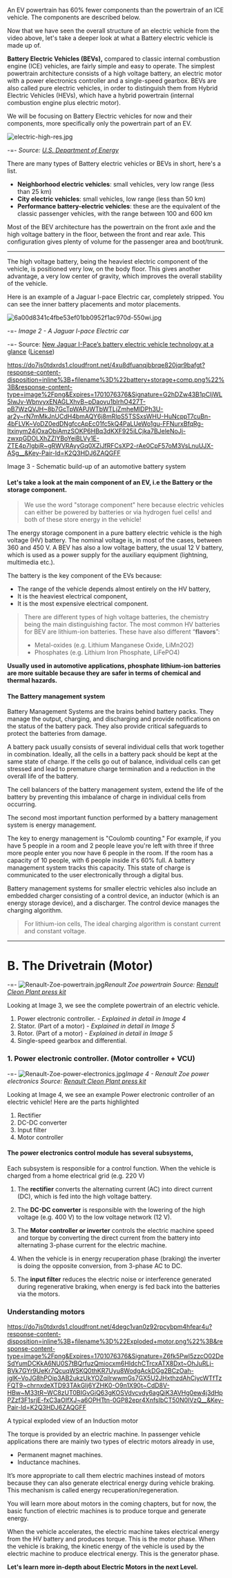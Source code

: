 <!-- There is a video link before this text on the LMS -->


An EV powertrain has 60% fewer components than the powertrain of an ICE vehicle. The components are described below. 

Now that we have seen the overall structure of an electric vehicle from the video above, let's take a deeper look at what a Battery electric vehicle is made up of.

**Battery Electric Vehicles (BEVs),** compared to classic internal combustion engine (ICE) vehicles, are fairly simple and easy to operate. The simplest powertrain architecture consists of a high voltage battery, an electric motor with a power electronics controller and a single-speed gearbox. BEVs are also called pure electric vehicles, in order to distinguish them from Hybrid Electric Vehicles (HEVs), which have a hybrid powertrain (internal combustion engine plus electric motor).

We will be focusing on Battery Electric vehicles for now and their components, more specifically only the powertrain part of an EV.


![electric-high-res.jpg](https://demo.pflms.com/markdown_attachments/1730/uxSf4R4U7r-Kz8CHG0R8OA)

-=- *Source: [U.S. Department of Energy](https://afdc.energy.gov/vehicles/how-do-hybrid-electric-cars-work)*



There are many types of Battery electric vehicles or BEVs in short, here's a list.

- **Neighborhood electric vehicles**: small vehicles, very low range (less than 25 km)
- **City electric vehicles**: small vehicles, low range (less than 50 km)
- **Performance battery-electric vehicles**: these are the equivalent of the classic passenger vehicles, with the range between 100 and 600 km

Most of the BEV architecture has the powertrain on the front axle and the high voltage battery in the floor, between the front and rear axle. This configuration gives plenty of volume for the passenger area and boot/trunk.

---
The high voltage battery, being the heaviest electric component of the vehicle, is positioned very low, on the body floor. This gives another advantage, a very low center of gravity, which improves the overall stability of the vehicle.

Here is an example of a Jaguar I-pace Electric car, completely stripped. You can see the inner battery placements and motor placements.

![6a00d8341c4fbe53ef01bb0952f1ac970d-550wi.jpg](https://demo.pflms.com/markdown_attachments/1725/xaJa4D3VPvb5iRnAjrM5LQ)

-=- _Image 2 - A Jaguar I-pace Electric car_ 

-=- Source: [New Jaguar I-Pace’s battery electric vehicle technology at a glance](https://www.autocar.co.uk/car-news/motor-shows-la-motor-show/new-jaguar-i-pace%E2%80%99s-battery-electric-vehicle-technology-glance) ([License](https://media.jaguarlandrover.com/user-licence))


https://do7js0tdxrds1.cloudfront.net/4xu8dfuanqjbbrqe820jqr9bafgt?response-content-disposition=inline%3B+filename%3D%22battery+storage+comp.png%22%3B&response-content-type=image%2Fpng&Expires=1701076376&Signature=G2hDZw43B1pCljWL5lwJv-WbnvyxENAGLXhvB~pDaovu1blrhO427T-pB7WzQVJH~8b7GcTpWAPJWTbWTLjZmheMlDPh3U-ar2y~rN7mMkJnUCdH4bmAQY6j8mRIpS5TSSxsWHU-HuNcppT7cuBn-4bFLVK~VoDZ0edDNgfccApEc01fc5kQ4PaLUeWo1gu-FFNurxBfqRg-Itxinym24jOxaObiAmzSOKP6HBq3dKXF925iLCjka7BJeleNoJj-zwxpGDOLXhZZlYBoYeiBLVy1E-ZTE4p7lgbjR~gRWVRAyyGq0XZiJfRFCsXP2-rAe0CpF57oM3VsLnuUJX-ASg__&Key-Pair-Id=K2Q3HDJ6ZAQGFF

Image 3 - Schematic build-up of an automotive battery system

#### Let's take a look at the main component of an EV, i.e the Battery or the storage component.

>We use the word "storage component" here because electric vehicles can either be powered by batteries or via hydrogen fuel cells! and both of these store energy in the vehicle! 

The energy storage component in a pure battery electric vehicle is the high voltage (HV) battery. The nominal voltage is, in most of the cases, between 360 and 450 V. A BEV has also a low voltage battery, the usual 12 V battery, which is used as a power supply for the auxiliary equipment (lightning, multimedia etc.).

The battery is the key component of the EVs because:

- The range of the vehicle depends almost entirely on the HV battery,
- It is the heaviest electrical component,
- It is the most expensive electrical component.

> There are different types of high voltage batteries, the chemistry being the main distinguishing factor. The most common HV batteries for BEV are lithium-ion batteries. These have also different “**flavors**”:
>
> - Metal-oxides (e.g. Lithium Manganese Oxide, LiMn2O2)
> - Phosphates (e.g. Lithium Iron Phosphate, LiFePO4)

**Usually used in automotive applications, phosphate lithium-ion batteries are more suitable because they are safer in terms of chemical and thermal hazards.**

#### The Battery management system
Battery Management Systems are the brains behind battery packs. They manage the output, charging, and discharging and provide notifications on the status of the battery pack. They also provide critical safeguards to protect the batteries from damage.

A battery pack usually consists of several individual cells that work together in combination. Ideally, all the cells in a battery pack should be kept at the same state of charge. If the cells go out of balance, individual cells can get stressed and lead to premature charge termination and a reduction in the overall life of the battery. 

The cell balancers of the battery management system, extend the life of the battery by preventing this imbalance of charge in individual cells from occurring. 

The second most important function performed by a battery management system is energy management. 

The key to energy management is "Coulomb counting." For example, if you have 5 people in a room and 2 people leave you're left with three if three more people enter you now have 6 people in the room. If the room has a capacity of 10 people, with 6 people inside it's 60% full. A battery management system tracks this capacity. This state of charge is communicated to the user electronically through a digital bus.

Battery management systems for smaller electric vehicles also include an embedded charger consisting of a control device, an inductor (which is an energy storage device), and a discharger. The control device manages the charging algorithm. 

>  For lithium-ion cells, The ideal charging algorithm is constant current and constant voltage. 
---
# B. The Drivetrain (Motor)
-=- ![Renault-Zoe-powertrain.jpg](https://demo.pflms.com/markdown_attachments/1726/T3EN-dN7lUcX-yuC86k8bA)*Renault Zoe powertrain
 Source: [Renault Cleon Plant press kit](https://www.autoblog.com/photos/renault-r250-electric-motor-at-cleon-plant/#slide-1448570)*

Looking at Image 3, we see the complete powertrain of an electric vehicle. 

1. Power electronic controller. - *Explained in detail in Image 4*
2. Stator. (Part of a motor) - *Explained in detail in Image 5*
3. Rotor. (Part of a motor) - *Explained in detail in Image 5*
4. Single-speed gearbox and differential.

### 1. Power electronic controller. (Motor controller + VCU)

-=- ![Renault-Zoe-power-electronics.jpg](https://demo.pflms.com/markdown_attachments/1727/MYLSElbERkIx65752XQlyg)*Image 4 - Renault Zoe power electronics
 Source: [Renault Cleon Plant press kit](https://www.autoblog.com/photos/renault-r250-electric-motor-at-cleon-plant/#slide-1448570)* 

Looking at Image 4, we see an example Power electronic controller of an electric vehicle! 
Here are the parts highlighted 
1. Rectifier
2. DC-DC converter
3. Input filter
4. Motor controller

#### The power electronics control module has several subsystems, 

Each subsystem is responsible for a control function. When the vehicle is charged from a home electrical grid (e.g. 220 V)

1. The **rectifier** converts the alternating current (AC) into direct current (DC), which is fed into the high voltage battery. 

2. The **DC-DC converter** is responsible with the lowering of the high voltage (e.g. 400 V) to the low voltage network (12 V).

3. The **Motor controller or inverter** controls the electric machine speed and torque by converting the direct current from the battery into alternating 3-phase current for the electric machine. 

4. When the vehicle is in energy recuperation phase (braking) the inverter is doing the opposite conversion, from 3-phase AC to DC.

5. The **input filter** reduces the electric noise or interference generated during regenerative braking, when energy is fed back into the batteries via the motors.

### Understanding motors


https://do7js0tdxrds1.cloudfront.net/4degc1van0z92rpcybpm4hfear4u?response-content-disposition=inline%3B+filename%3D%22Exploded+motor.png%22%3B&response-content-type=image%2Fpng&Expires=1701076376&Signature=Z6fk5Pwl5zzcO02DeSdYumDCKkA6NU0S7tBQrfuzQmiocxm6HIdchCTrcxATX8Dxt~OhJuRLj-BVk7GYr9UeKr7QcuqWSKQ0thKR7Uyu8WodgAckDGg2BCzOah-jglK~VoJG8hPOip3AB2ukzUkYOZqilrwwmGs7GX5U2JHxthzdAhCiycWTfTzFQT9~chrnxdeXTD93TAkGIj6YZHK0-O9n1X90t~CdD8V-HBw~M33tR~WC8zUT0BIGvGiQ63gKOSVdvcvdy6agQiK3AVHg0ew4j3dHpPZzf3F1srjE-fxC3aOIfXJ~a6OPHTtn-0GP82epr4XnfsIbCT50N0lVzQ__&Key-Pair-Id=K2Q3HDJ6ZAQGFF

A typical exploded view of an Induction motor

The torque is provided by an electric machine. In passenger vehicle applications there are mainly two types of electric motors already in use, 

- Permanent magnet machines.
- Inductance machines.

It’s more appropriate to call them electric machines instead of motors because they can also generate electrical energy during vehicle braking. This mechanism is called energy recuperation/regeneration.

You will learn more about motors in the coming chapters, but for now, the basic function of electric machines is to produce torque and generate energy.

When the vehicle accelerates, the electric machine takes electrical energy from the HV battery and produces torque. This is the motor phase. When the vehicle is braking, the kinetic energy of the vehicle is used by the electric machine to produce electrical energy. This is the generator phase.

**Let's learn more in-depth about Electric Motors in the next Level.**